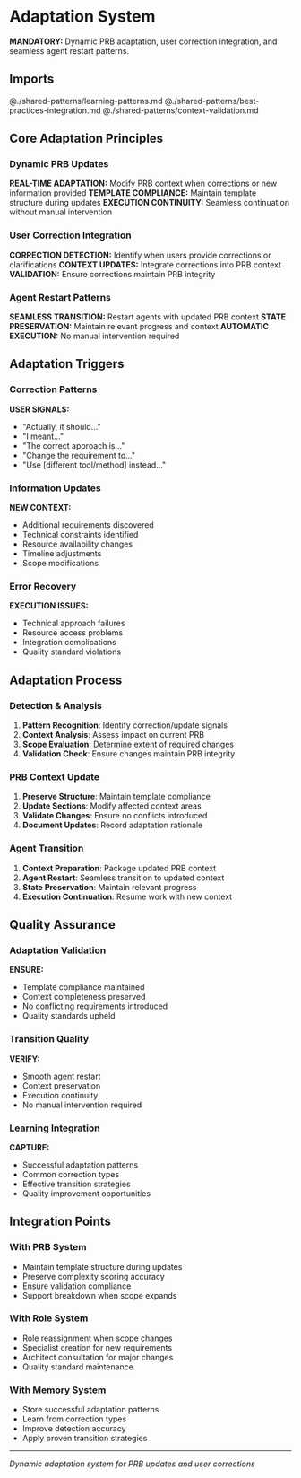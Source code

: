 # Adaptation System

**MANDATORY:** Dynamic PRB adaptation, user correction integration, and seamless agent restart patterns.

## Imports
@./shared-patterns/learning-patterns.md
@./shared-patterns/best-practices-integration.md
@./shared-patterns/context-validation.md

## Core Adaptation Principles

### Dynamic PRB Updates
**REAL-TIME ADAPTATION:** Modify PRB context when corrections or new information provided
**TEMPLATE COMPLIANCE:** Maintain template structure during updates
**EXECUTION CONTINUITY:** Seamless continuation without manual intervention

### User Correction Integration
**CORRECTION DETECTION:** Identify when users provide corrections or clarifications
**CONTEXT UPDATES:** Integrate corrections into PRB context
**VALIDATION:** Ensure corrections maintain PRB integrity

### Agent Restart Patterns
**SEAMLESS TRANSITION:** Restart agents with updated PRB context
**STATE PRESERVATION:** Maintain relevant progress and context
**AUTOMATIC EXECUTION:** No manual intervention required

## Adaptation Triggers

### Correction Patterns
**USER SIGNALS:**
- "Actually, it should..."
- "I meant..."
- "The correct approach is..."
- "Change the requirement to..."
- "Use [different tool/method] instead..."

### Information Updates
**NEW CONTEXT:**
- Additional requirements discovered
- Technical constraints identified
- Resource availability changes
- Timeline adjustments
- Scope modifications

### Error Recovery
**EXECUTION ISSUES:**
- Technical approach failures
- Resource access problems
- Integration complications
- Quality standard violations

## Adaptation Process

### Detection & Analysis
1. **Pattern Recognition**: Identify correction/update signals
2. **Context Analysis**: Assess impact on current PRB
3. **Scope Evaluation**: Determine extent of required changes
4. **Validation Check**: Ensure changes maintain PRB integrity

### PRB Context Update
1. **Preserve Structure**: Maintain template compliance
2. **Update Sections**: Modify affected context areas
3. **Validate Changes**: Ensure no conflicts introduced
4. **Document Updates**: Record adaptation rationale

### Agent Transition
1. **Context Preparation**: Package updated PRB context
2. **Agent Restart**: Seamless transition to updated context
3. **State Preservation**: Maintain relevant progress
4. **Execution Continuation**: Resume work with new context

## Quality Assurance

### Adaptation Validation
**ENSURE:**
- Template compliance maintained
- Context completeness preserved
- No conflicting requirements introduced
- Quality standards upheld

### Transition Quality
**VERIFY:**
- Smooth agent restart
- Context preservation
- Execution continuity
- No manual intervention required

### Learning Integration
**CAPTURE:**
- Successful adaptation patterns
- Common correction types
- Effective transition strategies
- Quality improvement opportunities

## Integration Points

### With PRB System
- Maintain template structure during updates
- Preserve complexity scoring accuracy
- Ensure validation compliance
- Support breakdown when scope expands

### With Role System
- Role reassignment when scope changes
- Specialist creation for new requirements
- Architect consultation for major changes
- Quality standard maintenance

### With Memory System
- Store successful adaptation patterns
- Learn from correction types
- Improve detection accuracy
- Apply proven transition strategies

---
*Dynamic adaptation system for PRB updates and user corrections*